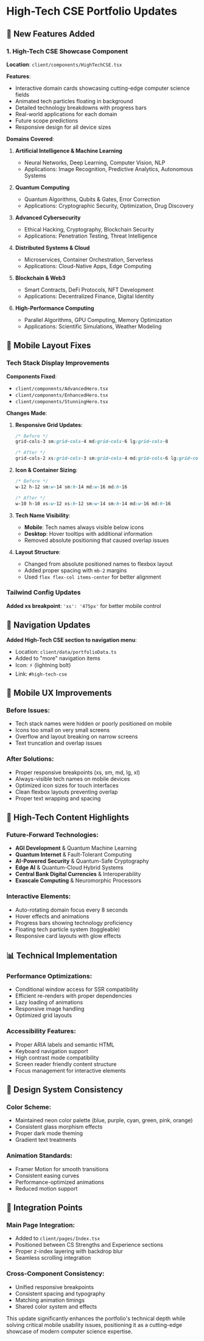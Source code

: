 # High-Tech CSE Portfolio Updates

## 🚀 New Features Added

### 1. High-Tech CSE Showcase Component

**Location**: `client/components/HighTechCSE.tsx`

**Features**:

- Interactive domain cards showcasing cutting-edge computer science fields
- Animated tech particles floating in background
- Detailed technology breakdowns with progress bars
- Real-world applications for each domain
- Future scope predictions
- Responsive design for all device sizes

**Domains Covered**:

1. **Artificial Intelligence & Machine Learning**
   - Neural Networks, Deep Learning, Computer Vision, NLP
   - Applications: Image Recognition, Predictive Analytics, Autonomous Systems

2. **Quantum Computing**
   - Quantum Algorithms, Qubits & Gates, Error Correction
   - Applications: Cryptographic Security, Optimization, Drug Discovery

3. **Advanced Cybersecurity**
   - Ethical Hacking, Cryptography, Blockchain Security
   - Applications: Penetration Testing, Threat Intelligence

4. **Distributed Systems & Cloud**
   - Microservices, Container Orchestration, Serverless
   - Applications: Cloud-Native Apps, Edge Computing

5. **Blockchain & Web3**
   - Smart Contracts, DeFi Protocols, NFT Development
   - Applications: Decentralized Finance, Digital Identity

6. **High-Performance Computing**
   - Parallel Algorithms, GPU Computing, Memory Optimization
   - Applications: Scientific Simulations, Weather Modeling

## 🔧 Mobile Layout Fixes

### Tech Stack Display Improvements

**Components Fixed**:

- `client/components/AdvancedHero.tsx`
- `client/components/EnhancedHero.tsx`
- `client/components/StunningHero.tsx`

**Changes Made**:

1. **Responsive Grid Updates**:

   ```css
   /* Before */
   grid-cols-3 sm:grid-cols-4 md:grid-cols-6 lg:grid-cols-8

   /* After */
   grid-cols-2 xs:grid-cols-3 sm:grid-cols-4 md:grid-cols-6 lg:grid-cols-8
   ```

2. **Icon & Container Sizing**:

   ```css
   /* Before */
   w-12 h-12 sm:w-14 sm:h-14 md:w-16 md:h-16

   /* After */
   w-10 h-10 xs:w-12 xs:h-12 sm:w-14 sm:h-14 md:w-16 md:h-16
   ```

3. **Tech Name Visibility**:
   - **Mobile**: Tech names always visible below icons
   - **Desktop**: Hover tooltips with additional information
   - Removed absolute positioning that caused overlap issues

4. **Layout Structure**:
   - Changed from absolute positioned names to flexbox layout
   - Added proper spacing with `mb-2` margins
   - Used `flex flex-col items-center` for better alignment

### Tailwind Config Updates

**Added xs breakpoint**: `'xs': '475px'` for better mobile control

## 🎯 Navigation Updates

**Added High-Tech CSE section to navigation menu**:

- Location: `client/data/portfolioData.ts`
- Added to "more" navigation items
- Icon: ⚡ (lightning bolt)
- Link: `#high-tech-cse`

## 📱 Mobile UX Improvements

### Before Issues:

- Tech stack names were hidden or poorly positioned on mobile
- Icons too small on very small screens
- Overflow and layout breaking on narrow screens
- Text truncation and overlap issues

### After Solutions:

- Proper responsive breakpoints (xs, sm, md, lg, xl)
- Always-visible tech names on mobile devices
- Optimized icon sizes for touch interfaces
- Clean flexbox layouts preventing overlap
- Proper text wrapping and spacing

## 🔮 High-Tech Content Highlights

### Future-Forward Technologies:

- **AGI Development** & Quantum Machine Learning
- **Quantum Internet** & Fault-Tolerant Computing
- **AI-Powered Security** & Quantum-Safe Cryptography
- **Edge AI** & Quantum-Cloud Hybrid Systems
- **Central Bank Digital Currencies** & Interoperability
- **Exascale Computing** & Neuromorphic Processors

### Interactive Elements:

- Auto-rotating domain focus every 8 seconds
- Hover effects and animations
- Progress bars showing technology proficiency
- Floating tech particle system (toggleable)
- Responsive card layouts with glow effects

## 📊 Technical Implementation

### Performance Optimizations:

- Conditional window access for SSR compatibility
- Efficient re-renders with proper dependencies
- Lazy loading of animations
- Responsive image handling
- Optimized grid layouts

### Accessibility Features:

- Proper ARIA labels and semantic HTML
- Keyboard navigation support
- High contrast mode compatibility
- Screen reader friendly content structure
- Focus management for interactive elements

## 🎨 Design System Consistency

### Color Scheme:

- Maintained neon color palette (blue, purple, cyan, green, pink, orange)
- Consistent glass morphism effects
- Proper dark mode theming
- Gradient text treatments

### Animation Standards:

- Framer Motion for smooth transitions
- Consistent easing curves
- Performance-optimized animations
- Reduced motion support

## 🚦 Integration Points

### Main Page Integration:

- Added to `client/pages/Index.tsx`
- Positioned between CS Strengths and Experience sections
- Proper z-index layering with backdrop blur
- Seamless scrolling integration

### Cross-Component Consistency:

- Unified responsive breakpoints
- Consistent spacing and typography
- Matching animation timings
- Shared color system and effects

This update significantly enhances the portfolio's technical depth while solving critical mobile usability issues, positioning it as a cutting-edge showcase of modern computer science expertise.
